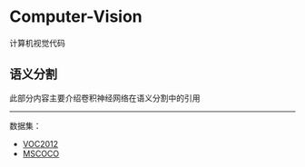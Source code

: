 # Computer-Vision
计算机视觉代码

## 语义分割

此部分内容主要介绍卷积神经网络在语义分割中的引用

---
数据集：

  - [VOC2012](http://cocodataset.org/#home)    
  - [MSCOCO](http://host.robots.ox.ac.uk/pascal/VOC/voc2012/)



